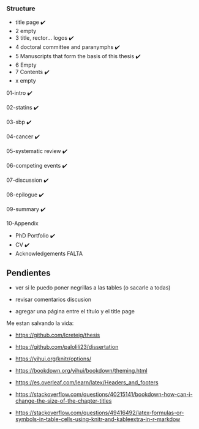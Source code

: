 ### Structure

- title page &#10004;&#65039;
- 2 empty
- 3 title, rector... logos &#10004;&#65039;
- 4 doctoral committee and paranymphs &#10004;&#65039; 
- 5 Manuscripts that form the basis of this thesis &#10004;&#65039;
- 6 Empty
- 7 Contents &#10004;&#65039;
- x empty

01-intro &#10004;&#65039;

02-statins &#10004;&#65039; 

03-sbp &#10004;&#65039; 

04-cancer &#10004;&#65039;

05-systematic review &#10004;&#65039;

06-competing events &#10004;&#65039;

07-discussion &#10004;&#65039;

08-epilogue &#10004;&#65039;

09-summary &#10004;&#65039;

10-Appendix 
- PhD Portfolio &#10004;&#65039;
- CV &#10004;&#65039;
- Acknowledgements FALTA

## Pendientes

- ver si le puedo poner negrillas a las tables (o sacarle a todas)

- revisar comentarios discusion

- agregar una página entre el título y el title page



Me estan salvando la vida:

- https://github.com/lcreteig/thesis

- https://github.com/palolili23/dissertation

- https://yihui.org/knitr/options/

- https://bookdown.org/yihui/bookdown/theming.html

- https://es.overleaf.com/learn/latex/Headers_and_footers

- https://stackoverflow.com/questions/40215141/bookdown-how-can-i-change-the-size-of-the-chapter-titles

- https://stackoverflow.com/questions/49416492/latex-formulas-or-symbols-in-table-cells-using-knitr-and-kableextra-in-r-markdow
